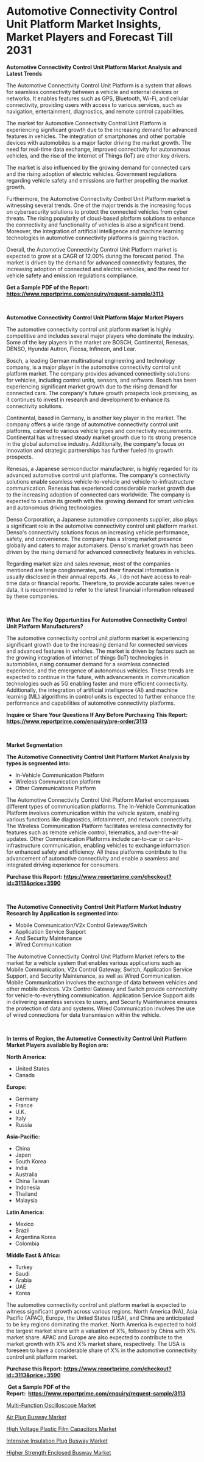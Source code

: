 <p><h1>Automotive Connectivity Control Unit Platform Market Insights, Market Players and Forecast Till 2031</h1></p><p><strong>Automotive Connectivity Control Unit Platform Market Analysis and Latest Trends</strong></p>
<p><p>The Automotive Connectivity Control Unit Platform is a system that allows for seamless connectivity between a vehicle and external devices or networks. It enables features such as GPS, Bluetooth, Wi-Fi, and cellular connectivity, providing users with access to various services, such as navigation, entertainment, diagnostics, and remote control capabilities.</p><p>The market for Automotive Connectivity Control Unit Platform is experiencing significant growth due to the increasing demand for advanced features in vehicles. The integration of smartphones and other portable devices with automobiles is a major factor driving the market growth. The need for real-time data exchange, improved connectivity for autonomous vehicles, and the rise of the Internet of Things (IoT) are other key drivers.</p><p>The market is also influenced by the growing demand for connected cars and the rising adoption of electric vehicles. Government regulations regarding vehicle safety and emissions are further propelling the market growth.</p><p>Furthermore, the Automotive Connectivity Control Unit Platform market is witnessing several trends. One of the major trends is the increasing focus on cybersecurity solutions to protect the connected vehicles from cyber threats. The rising popularity of cloud-based platform solutions to enhance the connectivity and functionality of vehicles is also a significant trend. Moreover, the integration of artificial intelligence and machine learning technologies in automotive connectivity platforms is gaining traction.</p><p>Overall, the Automotive Connectivity Control Unit Platform market is expected to grow at a CAGR of 12.00% during the forecast period. The market is driven by the demand for advanced connectivity features, the increasing adoption of connected and electric vehicles, and the need for vehicle safety and emission regulations compliance.</p></p>
<p><strong>Get a Sample PDF of the Report:&nbsp; <a href="https://www.reportprime.com/enquiry/request-sample/3113">https://www.reportprime.com/enquiry/request-sample/3113</a></strong></p>
<p>&nbsp;</p>
<p><strong>Automotive Connectivity Control Unit Platform Major Market Players</strong></p>
<p><p>The automotive connectivity control unit platform market is highly competitive and includes several major players who dominate the industry. Some of the key players in the market are BOSCH, Continental, Renesas, DENSO, Hyundai Autron, Ficosa, Infineon, and Lear.</p><p>Bosch, a leading German multinational engineering and technology company, is a major player in the automotive connectivity control unit platform market. The company provides advanced connectivity solutions for vehicles, including control units, sensors, and software. Bosch has been experiencing significant market growth due to the rising demand for connected cars. The company's future growth prospects look promising, as it continues to invest in research and development to enhance its connectivity solutions.</p><p>Continental, based in Germany, is another key player in the market. The company offers a wide range of automotive connectivity control unit platforms, catered to various vehicle types and connectivity requirements. Continental has witnessed steady market growth due to its strong presence in the global automotive industry. Additionally, the company's focus on innovation and strategic partnerships has further fueled its growth prospects.</p><p>Renesas, a Japanese semiconductor manufacturer, is highly regarded for its advanced automotive control unit platforms. The company's connectivity solutions enable seamless vehicle-to-vehicle and vehicle-to-infrastructure communication. Renesas has experienced considerable market growth due to the increasing adoption of connected cars worldwide. The company is expected to sustain its growth with the growing demand for smart vehicles and autonomous driving technologies.</p><p>Denso Corporation, a Japanese automotive components supplier, also plays a significant role in the automotive connectivity control unit platform market. Denso's connectivity solutions focus on increasing vehicle performance, safety, and convenience. The company has a strong market presence globally and caters to major automakers. Denso's market growth has been driven by the rising demand for advanced connectivity features in vehicles.</p><p>Regarding market size and sales revenue, most of the companies mentioned are large conglomerates, and their financial information is usually disclosed in their annual reports. As , I do not have access to real-time data or financial reports. Therefore, to provide accurate sales revenue data, it is recommended to refer to the latest financial information released by these companies.</p></p>
<p>&nbsp;</p>
<p><strong>What Are The Key Opportunities For Automotive Connectivity Control Unit Platform Manufacturers?</strong></p>
<p><p>The automotive connectivity control unit platform market is experiencing significant growth due to the increasing demand for connected services and advanced features in vehicles. The market is driven by factors such as the growing integration of internet of things (IoT) technologies in automobiles, rising consumer demand for a seamless connected experience, and the emergence of autonomous vehicles. These trends are expected to continue in the future, with advancements in communication technologies such as 5G enabling faster and more efficient connectivity. Additionally, the integration of artificial intelligence (AI) and machine learning (ML) algorithms in control units is expected to further enhance the performance and capabilities of automotive connectivity platforms.</p></p>
<p><strong>Inquire or Share Your Questions If Any Before Purchasing This Report: <a href="https://www.reportprime.com/enquiry/pre-order/3113">https://www.reportprime.com/enquiry/pre-order/3113</a></strong></p>
<p>&nbsp;</p>
<p><strong>Market Segmentation</strong></p>
<p><strong>The Automotive Connectivity Control Unit Platform Market Analysis by types is segmented into:</strong></p>
<p><ul><li>In-Vehicle Communication Platform</li><li>Wireless Communication platform</li><li>Other Communications Platform</li></ul></p>
<p><p>The Automotive Connectivity Control Unit Platform Market encompasses different types of communication platforms. The In-Vehicle Communication Platform involves communication within the vehicle system, enabling various functions like diagnostics, infotainment, and network connectivity. The Wireless Communication Platform facilitates wireless connectivity for features such as remote vehicle control, telematics, and over-the-air updates. Other Communication Platforms include car-to-car or car-to-infrastructure communication, enabling vehicles to exchange information for enhanced safety and efficiency. All these platforms contribute to the advancement of automotive connectivity and enable a seamless and integrated driving experience for consumers.</p></p>
<p><strong>Purchase this Report:&nbsp;<a href="https://www.reportprime.com/checkout?id=3113&price=3590">https://www.reportprime.com/checkout?id=3113&price=3590</a></strong></p>
<p>&nbsp;</p>
<p><strong>The Automotive Connectivity Control Unit Platform Market Industry Research by Application is segmented into:</strong></p>
<p><ul><li>Mobile Communication/V2x Control Gateway/Switch</li><li>Application Service Support</li><li>And Security Maintenance</li><li>Wired Communication</li></ul></p>
<p><p>The Automotive Connectivity Control Unit Platform Market refers to the market for a vehicle system that enables various applications such as Mobile Communication, V2x Control Gateway, Switch, Application Service Support, and Security Maintenance, as well as Wired Communication. Mobile Communication involves the exchange of data between vehicles and other mobile devices. V2x Control Gateway and Switch provide connectivity for vehicle-to-everything communication. Application Service Support aids in delivering seamless services to users, and Security Maintenance ensures the protection of data and systems. Wired Communication involves the use of wired connections for data transmission within the vehicle.</p></p>
<p>&nbsp;</p>
<p><strong>In terms of Region, the Automotive Connectivity Control Unit Platform Market Players available by Region are:</strong></p>
<p>
    <p> <strong> North America: </strong>
        <ul>
            <li>United States</li>
            <li>Canada</li>
        </ul>
        </p> 
    <p> <strong> Europe: </strong>
        <ul>
            <li>Germany</li>
            <li>France</li>
            <li>U.K.</li>
            <li>Italy</li>
            <li>Russia</li>
        </ul>
        </p> 
    <p> <strong> Asia-Pacific: </strong>
        <ul>
            <li>China</li>
            <li>Japan</li>
            <li>South Korea</li>
            <li>India</li>
            <li>Australia</li>
            <li>China Taiwan</li>
            <li>Indonesia</li>
            <li>Thailand</li>
            <li>Malaysia</li>
        </ul>
        </p> 
    <p> <strong> Latin America: </strong>
        <ul>
            <li>Mexico</li>
            <li>Brazil</li>
            <li>Argentina Korea</li>
            <li>Colombia</li>
        </ul>
        </p> 
    <p> <strong> Middle East & Africa: </strong>
        <ul>
            <li>Turkey</li>
            <li>Saudi</li>
            <li>Arabia</li>
            <li>UAE</li>
            <li>Korea</li>
        </ul>
    </p>
    </p>
<p><p>The automotive connectivity control unit platform market is expected to witness significant growth across various regions. North America (NA), Asia Pacific (APAC), Europe, the United States (USA), and China are anticipated to be key regions dominating the market. North America is expected to hold the largest market share with a valuation of X%, followed by China with X% market share. APAC and Europe are also expected to contribute to the market growth with X% and X% market share, respectively. The USA is foreseen to have a considerable share of X% in the automotive connectivity control unit platform market.</p></p>
<p><strong>Purchase this Report: <a href="https://www.reportprime.com/checkout?id=3113&price=3590">https://www.reportprime.com/checkout?id=3113&price=3590</a></strong></p>
<p>&nbsp;<strong>Get a Sample PDF of the Report:&nbsp;&nbsp;<a href="https://www.reportprime.com/enquiry/request-sample/3113">https://www.reportprime.com/enquiry/request-sample/3113</a></strong></p>
<p><strong></strong></p>
<p><p><a href="https://github.com/PeterParrish5/Market-Research-Report-List-2/blob/main/multi-function-oscilloscope-market.md">Multi-Function Oscilloscope Market</a></p><p><a href="https://github.com/WillieWoodard/Market-Research-Report-List-2/blob/main/air-plug-busway-market.md">Air Plug Busway Market</a></p><p><a href="https://github.com/CliffMedina6/Market-Research-Report-List-2/blob/main/high-voltage-plastic-film-capacitors-market.md">High Voltage Plastic Film Capacitors Market</a></p><p><a href="https://github.com/BryceTownsendr/Market-Research-Report-List-2/blob/main/intensive-insulation-plug-busway-market.md">Intensive Insulation Plug Busway Market</a></p><p><a href="https://github.com/ChiragRp1/Market-Research-Report-List-2/blob/main/higher-strength-enclosed-busway-market.md">Higher Strength Enclosed Busway Market</a></p></p>